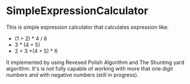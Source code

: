 # SimpleExpressionCalculator

This is simple expression calculator that calculates expression like:
- (1 + 2) * 4 / 6 
- 3 * (4 + 5)
- 2 + 3 +(4 + 5) * 6

It implemented by using Revesed Polish Algorithm and The Shunting yard algorithm.
It's is not fully capable of working with more that one digit numbers and with negative numbers (still in progress).
